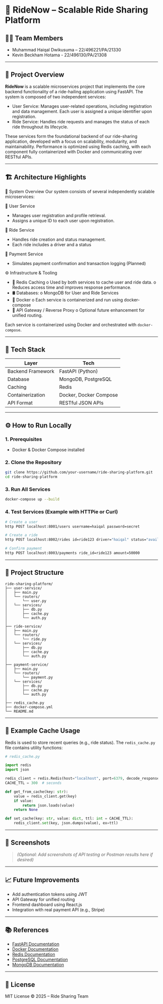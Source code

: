 # 🚗 RideNow – Scalable Ride Sharing Platform

## 🧑‍💻 Team Members
- Muhammad Haiqal Dwikusuma – 22/496221/PA/21330  
- Kevin Beckham Hotama - 22/496130/PA/21308

---

## 📘 Project Overview
**RideNow** is a scalable microservices project that implements the core backend functionality of a ride-hailing application using FastAPI. The system is composed of two independent services:
-	User Service: Manages user-related operations, including registration and data management. Each user is assigned a unique identifier upon registration. 
-	Ride Service: Handles ride requests and manages the status of each ride throughout its lifecycle.
  
These services form the foundational backend of our ride-sharing application, developed with a focus on scalability, modularity, and maintainability. Performance is optimized using Redis caching, with each component fully containerized with Docker and communicating over RESTful APIs. 

---

## 🏗️ Architecture Highlights

🧱 System Overview
Our system consists of several independently scalable microservices:

🧍 User Service
-	Manages user registration and profile retrieval.
-	Assigns a unique ID to each user upon registration.
  
🚕 Ride Service
-	Handles ride creation and status management.
-	Each ride includes a driver and a status
  
💸 Payment Service
-	Simulates payment confirmation and transaction logging (Planned) 

⚙️ Infrastructure & Tooling
-	🧠 Redis Caching
    o	Used by both services to cache user and ride data.
    o	Reduces access time and improves response performance.
-	🛢️ Databases: 
    o	MongoDB for User and Ride Services
-	🐳 Docker 
    o	Each service is containerized and run using docker-compose
-	🔀 API Gateway / Reverse Proxy 
    o	Optional future enhancement for unified routing.


Each service is containerized using Docker and orchestrated with `docker-compose`.

---

## 🔧 Tech Stack

| Layer             | Tech                     |
|------------------|--------------------------|
| Backend Framework| FastAPI (Python)         |
| Database         | MongoDB, PostgreSQL      |
| Caching          | Redis                    |
| Containerization | Docker, Docker Compose   |
| API Format       | RESTful JSON APIs        |

---

## ⚙️ How to Run Locally

### 1. Prerequisites

- Docker & Docker Compose installed

### 2. Clone the Repository

```bash
git clone https://github.com/your-username/ride-sharing-platform.git
cd ride-sharing-platform
```

### 3. Run All Services

```bash
docker-compose up --build
```

### 4. Test Services (Example with HTTPie or Curl)

```bash
# Create a user
http POST localhost:8001/users username=haiqal password=secret

# Create a ride
http POST localhost:8002/rides id=ride123 driver="haiqal" status="available"

# Confirm payment
http POST localhost:8003/payments ride_id=ride123 amount=50000
```

---

## 📁 Project Structure

```
ride-sharing-platform/
├── user-service/
│   ├── main.py
│   └── routers/
│       └── user.py
│   └── services/
│       ├── db.py
│       ├── cache.py
│       └── auth.py
│
├── ride-service/
│   ├── main.py
│   └── routers/
│       └── ride.py
│   └── services/
│       ├── db.py
│       ├── cache.py
│       └── auth.py
│
├── payment-service/
│   ├── main.py
│   └── routers/
│       └── payment.py
│   └── services/
│       ├── db.py
│       ├── cache.py
│       └── auth.py
│
├── redis_cache.py
├── docker-compose.yml
└── README.md
```

---

## 🧪 Example Cache Usage

Redis is used to store recent queries (e.g., ride status). The `redis_cache.py` file contains utility functions:

```python
# redis_cache.py

import redis
import json

redis_client = redis.Redis(host="localhost", port=6379, decode_responses=True)
CACHE_TTL = 300  # seconds

def get_from_cache(key: str):
    value = redis_client.get(key)
    if value:
        return json.loads(value)
    return None

def set_cache(key: str, value: dict, ttl: int = CACHE_TTL):
    redis_client.set(key, json.dumps(value), ex=ttl)
```

---

## 📸 Screenshots

> _(Optional: Add screenshots of API testing or Postman results here if desired)_

---

## 📈 Future Improvements

- Add authentication tokens using JWT
- API Gateway for unified routing
- Frontend dashboard using React.js
- Integration with real payment API (e.g., Stripe)

---

## 📚 References

- [FastAPI Documentation](https://fastapi.tiangolo.com/)
- [Docker Documentation](https://docs.docker.com/)
- [Redis Documentation](https://redis.io/)
- [PostgreSQL Documentation](https://www.postgresql.org/)
- [MongoDB Documentation](https://www.mongodb.com/docs/)

---

## 📝 License

MIT License © 2025 – Ride Sharing Team
